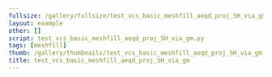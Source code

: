 ```yaml
---
fullsize: /gallery/fullsize/test_vcs_basic_meshfill_aeqd_proj_SH_via_gm.png
layout: example
other: []
script: test_vcs_basic_meshfill_aeqd_proj_SH_via_gm.py
tags: [meshfill]
thumb: /gallery/thumbnails/test_vcs_basic_meshfill_aeqd_proj_SH_via_gm.png
title: test_vcs_basic_meshfill_aeqd_proj_SH_via_gm
---
```

